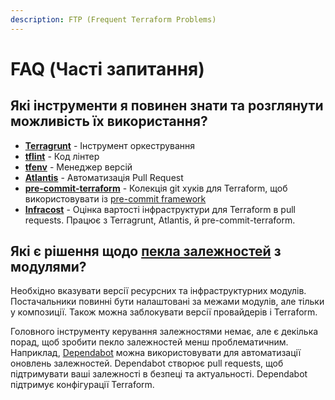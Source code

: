```yaml
---
description: FTP (Frequent Terraform Problems)
---
```


# FAQ (Часті запитання)

## Які інструменти я повинен знати та розглянути можливість їх використання?

* [**Terragrunt**](https://terragrunt.gruntwork.io) - Інструмент оркестрування
* [**tflint**](https://github.com/terraform-linters/tflint) - Код лінтер
* [**tfenv**](https://github.com/tfutils/tfenv) - Менеджер версій
* [**Atlantis**](https://www.runatlantis.io) - Автоматизація Pull Request
* [**pre-commit-terraform**](https://github.com/antonbabenko/pre-commit-terraform) - Колекція git хуків для Terraform, щоб використовувати із [pre-commit framework](https://pre-commit.com)
* [**Infracost**](https://www.infracost.io/) - Оцінка вартості інфраструктури для Terraform в pull requests. Працює з Terragrunt, Atlantis, й pre-commit-terraform.

## Які є рішення щодо [пекла залежностей](https://en.wikipedia.org/wiki/Dependency\_hell) з модулями?

Необхідно вказувати версії ресурсних та інфраструктурних модулів. Постачальники повинні бути налаштовані за межами модулів, але тільки у композиції. Також можна заблокувати версії провайдерів і Terraform.

Головного інструменту керування залежностями немає, але є декілька порад, щоб зробити пекло залежностей менш проблематичним. Наприклад, [Dependabot](https://dependabot.com) можна використовувати для автоматизації оновлень залежностей. Dependabot створює pull requests, щоб підтримувати ваші залежності в безпеці та актуальності. Dependabot підтримує конфігурації Terraform.
